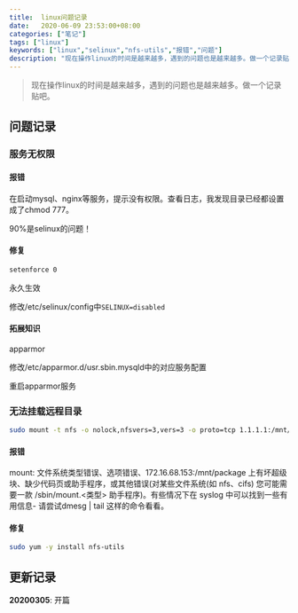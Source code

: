 ```yaml
---
title:  linux问题记录
date:   2020-06-09 23:53:00+08:00
categories: ["笔记"]
tags: ["linux"]
keywords: ["linux","selinux","nfs-utils","报错","问题"]
description: "现在操作linux的时间是越来越多，遇到的问题也是越来越多。做一个记录贴吧"
---
```



> 现在操作linux的时间是越来越多，遇到的问题也是越来越多。做一个记录贴吧。

## 问题记录

### 服务无权限

#### 报错
在启动mysql、nginx等服务，提示没有权限。查看日志，我发现目录已经都设置成了chmod 777。

90%是selinux的问题！

#### 修复
```bash
setenforce 0
```

永久生效

修改/etc/selinux/config中`SELINUX=disabled`

#### 拓展知识

apparmor

修改/etc/apparmor.d/usr.sbin.mysqld中的对应服务配置

重启apparmor服务

### 无法挂载远程目录

```bash
sudo mount -t nfs -o nolock,nfsvers=3,vers=3 -o proto=tcp 1.1.1.1:/mnt/package /package/
```

#### 报错

mount: 文件系统类型错误、选项错误、172.16.68.153:/mnt/package 上有坏超级块、缺少代码页或助手程序，或其他错误(对某些文件系统(如 nfs、cifs) 您可能需要一款 /sbin/mount.<类型> 助手程序)。有些情况下在 syslog 中可以找到一些有用信息- 请尝试dmesg | tail  这样的命令看看。

#### 修复

```bash
sudo yum -y install nfs-utils
```

## 更新记录

**20200305**: 开篇